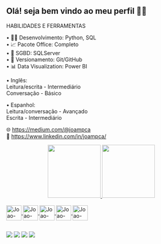 ## Olá! seja bem vindo ao meu perfil 🐱‍👤
HABILIDADES E FERRAMENTAS

• 👨‍💻 Desenvolvimento: Python, SQL<br>
• 📈 Pacote Office: Completo<br>
• 🎲 SGBD: SQLServer<br>
• 🐾 Versionamento: Git/GitHub<br>
• 📊 Data Visualization: Power BI<br>

• Inglês:<br>
Leitura/escrita - Intermediário<br>
Conversação - Básico

• Espanhol:<br>
Leitura/conversação - Avançado<br>
Escrita - Intermediário

🌐 https://medium.com/@joampca<br>
🤝 https://www.linkedin.com/in/joampca/
<div align="center">
  <a href="https://github.com/joampca">
  <img height="140em" src="https://github-readme-stats.vercel.app/api?username=joampca&show_icons=true&theme=dracula&include_all_commits=true&count_private=true"/>
  <img height="140em" src="https://github-readme-stats.vercel.app/api/top-langs/?username=joampca&layout=compact&langs_count=7&theme=dracula"/>
</div>
  <div style="display: inline_block"><br>
  <img align="center" alt="Joao-Py"height="40" width="40" src="https://cdn.jsdelivr.net/gh/devicons/devicon/icons/python/python-original.svg" />
  <img align="center" alt="Joao-Py"height="40" width="40" src="https://cdn.jsdelivr.net/gh/devicons/devicon/icons/pandas/pandas-original.svg" />
  <img align="center" alt="Joao-Py"height="40" width="40" src="https://cdn.jsdelivr.net/gh/devicons/devicon/icons/jupyter/jupyter-original.svg" />
  <img align="center" alt="Joao-Py"height="40" width="40" src="https://cdn.jsdelivr.net/gh/devicons/devicon/icons/c/c-original.svg" />
  <img align="center" alt="Joao-Py"height="40" width="40" src="https://img.icons8.com/color/48/000000/microsoft-sql-server.png"/>
  
</div>
  
  ##
  
  <div>
  <a href="https://www.linkedin.com/in/joampca/" target="_blank"><img src="https://img.shields.io/badge/LinkedIn-0077B5?style=for-the-badge&logo=linkedin&logoColor=white" target="_blank"></a>
  <a href="http://api.whatsapp.com/send?phone=5541997284887"><img src="https://img.shields.io/badge/WhatsApp-25D366?style=for-the-badge&logo=whatsapp&logoColor=white" target="_blank"></a>
 	<a href="https://medium.com/@joampca"><img src="https://img.shields.io/badge/Medium-12100E?style=for-the-badge&logo=medium&logoColor=white" 
target="_blank"></a>
 <a href="https://open.spotify.com/user/12153814250?si=ejGz5iJmTSqMVJ8c_-j5HQ&nd=1"><img src="https://img.shields.io/badge/Spotify-1ED760?&style=for-the-badge&logo=spotify&logoColor=white" 
target="_blank"></a> 
    

  

